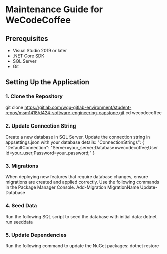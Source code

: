 ﻿# Maintenance Guide for WeCodeCoffee

## Prerequisites
- Visual Studio 2019 or later
- .NET Core SDK
- SQL Server
- Git

## Setting Up the Application

### 1. Clone the Repository

git clone https://gitlab.com/wgu-gitlab-environment/student-repos/msm1418/d424-software-engineering-capstone.git
cd wecodecoffee

### 2. Update Connection String
Create a new database in SQL Server.
Update the connection string in appsettings.json with your database details:
"ConnectionStrings": {
  "DefaultConnection": "Server=your_server;Database=wecodecoffee;User Id=your_user;Password=your_password;"
}

### 3. Migrations
When deploying new features that require database changes, ensure migrations are created and applied correctly.
Use the following commands in the Package Manager Console.
Add-Migration MigrationName
Update-Database

### 4. Seed Data
Run the following SQL script to seed the database with initial data:
dotnet run seeddata

### 5. Update Dependencies
Run the following command to update the NuGet packages:
dotnet restore

